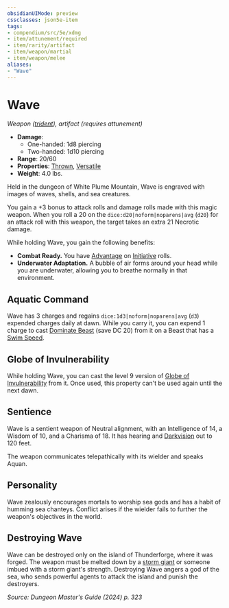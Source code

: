 ```yaml
---
obsidianUIMode: preview
cssclasses: json5e-item
tags:
- compendium/src/5e/xdmg
- item/attunement/required
- item/rarity/artifact
- item/weapon/martial
- item/weapon/melee
aliases: 
- "Wave"
---
```

# Wave
*Weapon ([trident](/3-Mechanics/CLI/items/trident-xphb.md)), artifact (requires attunement)*  


- **Damage**:
  - One-handed: 1d8 piercing
  - Two-handed: 1d10 piercing
- **Range**: 20/60
- **Properties**: [Thrown](item-properties.md#Thrown), [Versatile](item-properties.md#Versatile)
- **Weight**: 4.0 lbs.

Held in the dungeon of White Plume Mountain, Wave is engraved with images of waves, shells, and sea creatures.

You gain a +3 bonus to attack rolls and damage rolls made with this magic weapon. When you roll a 20 on the `dice:d20|noform|noparens|avg` (`d20`) for an attack roll with this weapon, the target takes an extra 21 Necrotic damage.

While holding Wave, you gain the following benefits:

- **Combat Ready.** You have [Advantage](/3-Mechanics/CLI/variant-rules/advantage-xphb.md) on [Initiative](/3-Mechanics/CLI/variant-rules/initiative-xphb.md) rolls.  
- **Underwater Adaptation.** A bubble of air forms around your head while you are underwater, allowing you to breathe normally in that environment.  

## Aquatic Command

Wave has 3 charges and regains `dice:1d3|noform|noparens|avg` (`d3`) expended charges daily at dawn. While you carry it, you can expend 1 charge to cast [Dominate Beast](/3-Mechanics/CLI/spells/dominate-beast-xphb.md) (save DC 20) from it on a Beast that has a [Swim Speed](/3-Mechanics/CLI/variant-rules/swim-speed-xphb.md).

## Globe of Invulnerability

While holding Wave, you can cast the level 9 version of [Globe of Invulnerability](/3-Mechanics/CLI/spells/globe-of-invulnerability-xphb.md) from it. Once used, this property can't be used again until the next dawn.

## Sentience

Wave is a sentient weapon of Neutral alignment, with an Intelligence of 14, a Wisdom of 10, and a Charisma of 18. It has hearing and [Darkvision](senses.md#Darkvision) out to 120 feet.

The weapon communicates telepathically with its wielder and speaks Aquan.

## Personality

Wave zealously encourages mortals to worship sea gods and has a habit of humming sea chanteys. Conflict arises if the wielder fails to further the weapon's objectives in the world.

## Destroying Wave

Wave can be destroyed only on the island of Thunderforge, where it was forged. The weapon must be melted down by a [storm giant](/3-Mechanics/CLI/bestiary/giant/storm-giant-xmm.md) or someone imbued with a storm giant's strength. Destroying Wave angers a god of the sea, who sends powerful agents to attack the island and punish the destroyers.

*Source: Dungeon Master's Guide (2024) p. 323*